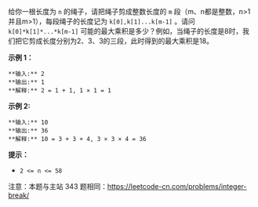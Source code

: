 给你一根长度为 `n` 的绳子，请把绳子剪成整数长度的 `m` 段（m、n都是整数，n>1并且m>1），每段绳子的长度记为
`k[0],k[1]...k[m-1]` 。请问 `k[0]*k[1]*...*k[m-1]`
可能的最大乘积是多少？例如，当绳子的长度是8时，我们把它剪成长度分别为2、3、3的三段，此时得到的最大乘积是18。

**示例 1：**

    
    
    **输入:** 2
    **输出:** 1
    **解释:** 2 = 1 + 1, 1 × 1 = 1

**示例  2:**

    
    
    **输入:** 10
    **输出:** 36
    **解释:** 10 = 3 + 3 + 4, 3 × 3 × 4 = 36

**提示：**

  * `2 <= n <= 58`

注意：本题与主站 343 题相同：<https://leetcode-cn.com/problems/integer-break/>

